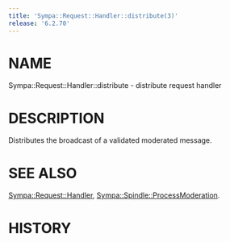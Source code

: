 ```yaml
---
title: 'Sympa::Request::Handler::distribute(3)'
release: '6.2.70'
---
```


# NAME

Sympa::Request::Handler::distribute - distribute request handler

# DESCRIPTION

Distributes the broadcast of a validated moderated message.

# SEE ALSO

[Sympa::Request::Handler](./Sympa-Request-Handler.3.md), [Sympa::Spindle::ProcessModeration](./Sympa-Spindle-ProcessModeration.3.md).

# HISTORY
